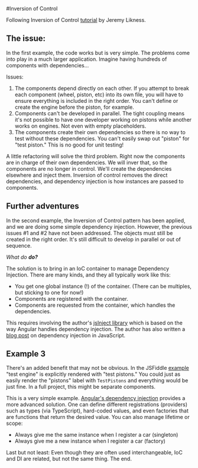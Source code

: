 #Inversion of Control

Following Inversion of Control [tutorial](https://dev.to/azure/dependency-injection-in-javascript-101-2b1e) by Jeremy Likness. 

## The issue:
In the first example, the code works but is very simple.  The problems come into play in a much larger application.  Imagine having hundreds of components with dependencies...

Issues: 

<ol>
    <li>The components depend directly on each other.  If you attempt to break each component (wheel, piston, etc) into its own file, you will have to ensure everything is included in the right order.  You can't define or create the engine before the piston, for example.</li>
    <li>Components can't be developed in parallel.  The tight coupling means it's not possible to have one developer working on pistons while another works on engines.  Not even with empty placeholders.</li>
    <li>The components create their own dependencies so there is no way to test without these dependencies.  You can't easily swap out "piston" for "test piston."  This is no good for unit testing!</li>
</ol>

A little refactoring will solve the third problem.  Right now the components are in charge of their own dependencies.  We will inver that, so the components are no longer in control.  We'll create the dependencies elsewhere and inject them.  Inversion of control removes the direct dependencies, and dependency injection is how instances are passed to components.

## Further adventures
In the second example, the Inversion of Control pattern has been applied, and we are doing some simple dependency injection.  However, the previous issues #1 and #2 have not been addressed.  The objects must still be created in the right order.  It's still difficult to develop in parallel or out of sequence.

<em>What do <strong>do?</strong></em>

The solution is to bring in an IoC container to manage Dependency Injection.  There are many kinds, and they all typically work like this:

<ul>
    <li>You get one global instance (!) of the container.  (There can be multiples, but sticking to one for now!)</li>
    <li>Components are registered with the container.</li>
    <li>Components are requested from the container, which handles the dependencies.</li>
</ul>

This requires involving the author's [jsInject library](https://github.com/JeremyLikness/jsInject) which is based on the way Angular handles dependency injection.  The author has also written a [blog post](https://csharperimage.jeremylikness.com/2014/06/dependency-injection-explained-via.html) on dependency injection in JavaScript.

## Example 3
There's an added benefit that may not be obvious.  In the JSFiddle [example](https://jsfiddle.net/jeremylikness/8y0ro5gx/) "test engine" is explicitly rendered with "test pistons."  You could just as easily render the "pistons" label with `TestPistons` and everything would be just fine.  In a full project, this might be separate components.

This is a very simple example.  [Angular's dependency injection](https://angular.io/guide/architecture-services) provides a more advanced solution.  One can define different registrations (providers) such as types (via TypeScript), hard-coded values, and even factories that are functions that return the desired value.  You can also manage lifetime or scope:

<ul>
    <li>Always give me the same instance when I register a car (singleton)</li>
    <li>Always give me a new instance when I register a car (factory)</li>
</ul>

Last but not least: Even though they are often used interchangeable, IoC and DI are related, but not the same thing.  The end.